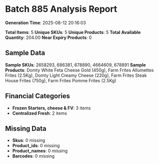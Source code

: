 # Batch 885 Analysis Report

**Generation Time**: 2025-08-12 20:16:03

**Total Items**: 5
**Unique SKUs**: 5
**Unique Products**: 5
**Total Available Quantity**: 204.00
**Near Expiry Products**: 0

## Sample Data
**Sample SKUs**: 2658293, 686381, 678890, 4664609, 678891
**Sample Products**: Domty White Feta Cheese Gold (450g), Farm Frites Allumettes Frites (2.5Kg), Domty Light Creamy Cheese (220g), Farm Frites Steak House Frites (750g), Farm Frites Pomme Frites (2.5Kg)

## Financial Categories
- **Frozen Starters, cheese & FV**: 3 items
- **Centralized Fresh**: 2 items

## Missing Data
- **Skus**: 0 missing
- **Product_ids**: 0 missing
- **Product_names**: 0 missing
- **Barcodes**: 0 missing

